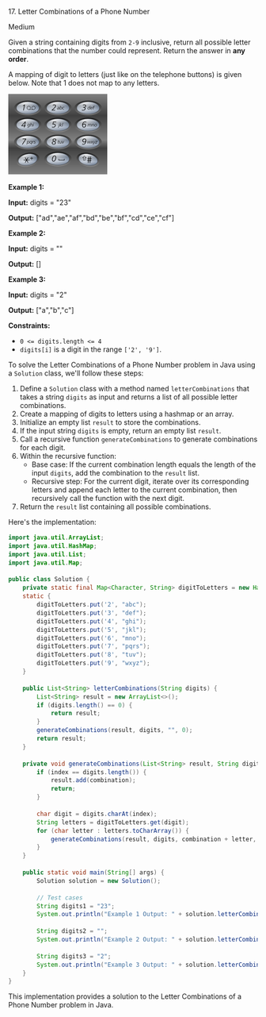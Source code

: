 17\. Letter Combinations of a Phone Number

Medium

Given a string containing digits from `2-9` inclusive, return all possible letter combinations that the number could represent. Return the answer in **any order**.

A mapping of digit to letters (just like on the telephone buttons) is given below. Note that 1 does not map to any letters.

![](200px-telephone-keypad2.svg.png)

**Example 1:**

**Input:** digits = "23"

**Output:** ["ad","ae","af","bd","be","bf","cd","ce","cf"] 

**Example 2:**

**Input:** digits = ""

**Output:** [] 

**Example 3:**

**Input:** digits = "2"

**Output:** ["a","b","c"] 

**Constraints:**

*   `0 <= digits.length <= 4`
*   `digits[i]` is a digit in the range `['2', '9']`.

To solve the Letter Combinations of a Phone Number problem in Java using a `Solution` class, we'll follow these steps:

1. Define a `Solution` class with a method named `letterCombinations` that takes a string `digits` as input and returns a list of all possible letter combinations.
2. Create a mapping of digits to letters using a hashmap or an array.
3. Initialize an empty list `result` to store the combinations.
4. If the input string `digits` is empty, return an empty list `result`.
5. Call a recursive function `generateCombinations` to generate combinations for each digit.
6. Within the recursive function:
   - Base case: If the current combination length equals the length of the input `digits`, add the combination to the `result` list.
   - Recursive step: For the current digit, iterate over its corresponding letters and append each letter to the current combination, then recursively call the function with the next digit.
7. Return the `result` list containing all possible combinations.

Here's the implementation:

```java
import java.util.ArrayList;
import java.util.HashMap;
import java.util.List;
import java.util.Map;

public class Solution {
    private static final Map<Character, String> digitToLetters = new HashMap<>();
    static {
        digitToLetters.put('2', "abc");
        digitToLetters.put('3', "def");
        digitToLetters.put('4', "ghi");
        digitToLetters.put('5', "jkl");
        digitToLetters.put('6', "mno");
        digitToLetters.put('7', "pqrs");
        digitToLetters.put('8', "tuv");
        digitToLetters.put('9', "wxyz");
    }

    public List<String> letterCombinations(String digits) {
        List<String> result = new ArrayList<>();
        if (digits.length() == 0) {
            return result;
        }
        generateCombinations(result, digits, "", 0);
        return result;
    }

    private void generateCombinations(List<String> result, String digits, String combination, int index) {
        if (index == digits.length()) {
            result.add(combination);
            return;
        }

        char digit = digits.charAt(index);
        String letters = digitToLetters.get(digit);
        for (char letter : letters.toCharArray()) {
            generateCombinations(result, digits, combination + letter, index + 1);
        }
    }

    public static void main(String[] args) {
        Solution solution = new Solution();

        // Test cases
        String digits1 = "23";
        System.out.println("Example 1 Output: " + solution.letterCombinations(digits1));

        String digits2 = "";
        System.out.println("Example 2 Output: " + solution.letterCombinations(digits2));

        String digits3 = "2";
        System.out.println("Example 3 Output: " + solution.letterCombinations(digits3));
    }
}
```

This implementation provides a solution to the Letter Combinations of a Phone Number problem in Java.